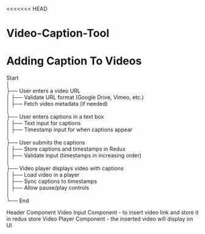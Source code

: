 <<<<<<< HEAD
# Video-Caption-Tool
Adding Caption To Videos
=======
Start  
│  
├── User enters a video URL  
│   ├── Validate URL format (Google Drive, Vimeo, etc.)  
│   ├── Fetch video metadata (if needed)  
│  
├── User enters captions in a text box  
│   ├── Text input for captions  
│   ├── Timestamp input for when captions appear  
│  
├── User submits the captions  
│   ├── Store captions and timestamps in Redux  
│   ├── Validate input (timestamps in increasing order)  
│  
├── Video player displays video with captions  
│   ├── Load video in a player  
│   ├── Sync captions to timestamps  
│   ├── Allow pause/play controls  
│  
└── End  

Header Component
Video Input Component - to insert video link and store it in redux store
Video Player Component - the inserted video will display on UI